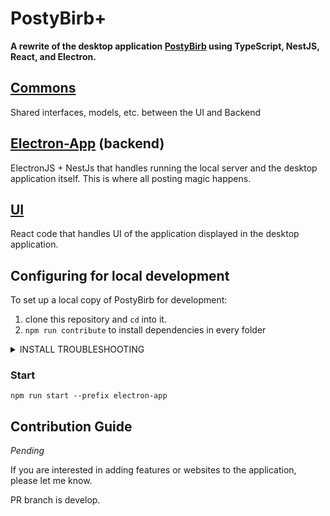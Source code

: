 # PostyBirb+
**A rewrite of the desktop application [PostyBirb](https://github.com/mvdicarlo/postybirb) using TypeScript, NestJS, React, and Electron.**

## [Commons](/commons)
Shared interfaces, models, etc. between the UI and Backend

## [Electron-App](/electron-app) (backend)
ElectronJS + NestJs that handles running the local server and the desktop application itself.
This is where all posting magic happens.

## [UI](/ui)
React code that handles UI of the application displayed in the desktop application.

## Configuring for local development

To set up a local copy of PostyBirb for development:

1. clone this repository and `cd` into it.
2. ```npm run contribute``` to install dependencies in every folder

<details>
  <summary>INSTALL TROUBLESHOOTING</summary>

  _Temporary until react-scripts will be replaced with vite_

  ### Common
  If something does not work and you can't determine where error happened (since there is 3 parallel scripts) run `npm run contribute:debug`

  ### ERR_OSSL_EVP_UNSUPPORTED
  <details>
    <summary>Error</summary>

```
Error: error:0308010C:digital envelope routines::unsupported
  at new Hash (node:internal/crypto/hash:71:19)
  at Object.createHash (node:crypto:133:10)
  at module.exports (ui\node_modules\webpack\lib\util\createHash.js:135:53)
  at NormalModule._initBuildHash (ui\node_modules\webpack\lib\NormalModule.js:417:16)
  at ui\node_modules\webpack\lib\NormalModule.js:452:10
  at ui\node_modules\webpack\lib\NormalModule.js:323:13
  at ui\node_modules\loader-runner\lib\LoaderRunner.js:367:11
  at ui\node_modules\loader-runner\lib\LoaderRunner.js:233:18
  at context.callback (ui\node_modules\loader-runner\lib\LoaderRunner.js:111:13)
  at ui\node_modules\babel-loader\lib\index.js:55:103
  at process.processTicksAndRejections (node:internal/process/task_queues:95:5) {    
  opensslErrorStack: [ 'error:03000086:digital envelope routines::initialization error' ],
  library: 'digital envelope routines',
  reason: 'unsupported',
  code: 'ERR_OSSL_EVP_UNSUPPORTED'
}
```
    
  </details>

 
</details>

### Start

```
npm run start --prefix electron-app
```

## Contribution Guide
_Pending_

If you are interested in adding features or websites to the application, please let me know.

PR branch is develop.

